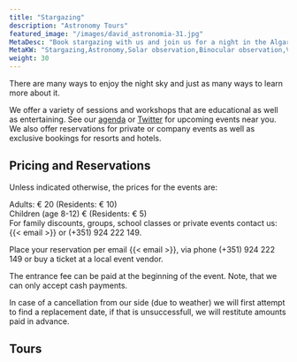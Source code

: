 ```yaml
---
title: "Stargazing"
description: "Astronomy Tours"
featured_image: "/images/david_astronomia-31.jpg"
MetaDesc: "Book stargazing with us and join us for a night in the Algarve. We will provide you with telescopes and you will learn about the planets, stars, galaxies and other celestial objects while you observe. Individually or with a group."
MetaKW: "Stargazing,Astronomy,Solar observation,Binocular observation,Video Astronomy,EAA,Algarve"
weight: 30
---
```


There are many ways to enjoy the night sky and just as many ways to learn more about it.

We offer a variety of sessions and workshops that are educational as well as entertaining.
See our [agenda](/agenda) or [Twitter](https://twitter.com/ceusdosul) for upcoming events near you.
We also offer reservations for private or company events as well as exclusive bookings for resorts and hotels.

## Pricing and Reservations

Unless indicated otherwise, the prices for the events are:

Adults: &euro; 20 (Residents: &euro; 10)\
Children (age 8-12) &euro; (Residents: &euro; 5)\
For family discounts, groups, school classes or private events contact us: {{< email >}} or (+351) 924 222 149.

Place your reservation per email {{< email >}}, via phone (+351) 924 222 149 or buy a ticket at a local event vendor.

The entrance fee can be paid at the beginning of the event. Note, that we can only accept cash payments.

In case of a cancellation from our side (due to weather) we will first attempt to find a replacement date, if that is unsuccessfull, we will restitute amounts paid in advance.

## Tours
